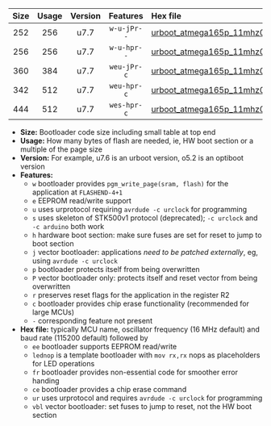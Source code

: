 |Size|Usage|Version|Features|Hex file|
|:-:|:-:|:-:|:-:|:--|
|252|256|u7.7|`w-u-jPr--`|[urboot_atmega165p_11mhz0592_19200bps_lednop_ur_vbl.hex](https://raw.githubusercontent.com/stefanrueger/urboot.hex/main/mcus/atmega165p/fcpu_11mhz0592/19200_bps/urboot_atmega165p_11mhz0592_19200bps_lednop_ur_vbl.hex)|
|256|256|u7.7|`w-u-hpr--`|[urboot_atmega165p_11mhz0592_19200bps_lednop_fr_ur.hex](https://raw.githubusercontent.com/stefanrueger/urboot.hex/main/mcus/atmega165p/fcpu_11mhz0592/19200_bps/urboot_atmega165p_11mhz0592_19200bps_lednop_fr_ur.hex)|
|360|384|u7.7|`weu-jPr-c`|[urboot_atmega165p_11mhz0592_19200bps_ee_lednop_fr_ce_ur_vbl.hex](https://raw.githubusercontent.com/stefanrueger/urboot.hex/main/mcus/atmega165p/fcpu_11mhz0592/19200_bps/urboot_atmega165p_11mhz0592_19200bps_ee_lednop_fr_ce_ur_vbl.hex)|
|342|512|u7.7|`weu-hpr-c`|[urboot_atmega165p_11mhz0592_19200bps_ee_lednop_fr_ce_ur.hex](https://raw.githubusercontent.com/stefanrueger/urboot.hex/main/mcus/atmega165p/fcpu_11mhz0592/19200_bps/urboot_atmega165p_11mhz0592_19200bps_ee_lednop_fr_ce_ur.hex)|
|444|512|u7.7|`wes-hpr-c`|[urboot_atmega165p_11mhz0592_19200bps_ee_lednop_fr_ce.hex](https://raw.githubusercontent.com/stefanrueger/urboot.hex/main/mcus/atmega165p/fcpu_11mhz0592/19200_bps/urboot_atmega165p_11mhz0592_19200bps_ee_lednop_fr_ce.hex)|

- **Size:** Bootloader code size including small table at top end
- **Usage:** How many bytes of flash are needed, ie, HW boot section or a multiple of the page size
- **Version:** For example, u7.6 is an urboot version, o5.2 is an optiboot version
- **Features:**
  + `w` bootloader provides `pgm_write_page(sram, flash)` for the application at `FLASHEND-4+1`
  + `e` EEPROM read/write support
  + `u` uses urprotocol requiring `avrdude -c urclock` for programming
  + `s` uses skeleton of STK500v1 protocol (deprecated); `-c urclock` and `-c arduino` both work
  + `h` hardware boot section: make sure fuses are set for reset to jump to boot section
  + `j` vector bootloader: applications *need to be patched externally*, eg, using `avrdude -c urclock`
  + `p` bootloader protects itself from being overwritten
  + `P` vector bootloader only: protects itself and reset vector from being overwritten
  + `r` preserves reset flags for the application in the register R2
  + `c` bootloader provides chip erase functionality (recommended for large MCUs)
  + `-` corresponding feature not present
- **Hex file:** typically MCU name, oscillator frequency (16 MHz default) and baud rate (115200 default) followed by
  + `ee` bootloader supports EEPROM read/write
  + `lednop` is a template bootloader with `mov rx,rx` nops as placeholders for LED operations
  + `fr` bootloader provides non-essential code for smoother error handing
  + `ce` bootloader provides a chip erase command
  + `ur` uses urprotocol and requires `avrdude -c urclock` for programming
  + `vbl` vector bootloader: set fuses to jump to reset, not the HW boot section
